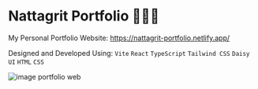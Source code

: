 # Nattagrit Portfolio 👨🏻‍💻
My Personal Portfolio Website:
https://nattagrit-portfolio.netlify.app/

Designed and Developed Using: `Vite` `React` `TypeScript` `Tailwind CSS` `Daisy UI` `HTML` `CSS` 

![image portfolio web](https://github.com/Basicbay/Portfolio-Website/assets/151770227/e0757805-83b4-4023-9712-7c502a2612c5)

